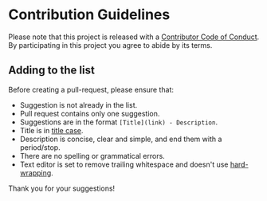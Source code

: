 # Contribution Guidelines

Please note that this project is released with a [Contributor Code of Conduct](CODE_OF_CONDUCT.md).
By participating in this project you agree to abide by its terms.

## Adding to the list

Before creating a pull-request, please ensure that:

- Suggestion is not already in the list.
- Pull request contains only one suggestion.
- Suggestions are in the format `[Title](link) - Description`.
- Title is in [title case](https://titlecapitalize.com/).
- Description is concise, clear and simple, and end them with a period/stop.
- There are no spelling or grammatical errors.
- Text editor is set to remove trailing whitespace and doesn't
  use [hard-wrapping](https://stackoverflow.com/questions/319925/difference-between-hard-wrap-and-soft-wrap).

Thank you for your suggestions!
